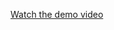 [Watch the demo video](https://www.loom.com/share/60083a65b8fd4852919b0af8ac2f66ba?sid=d9c29f14-a129-44c6-9aeb-b5c58e2cbba1)
